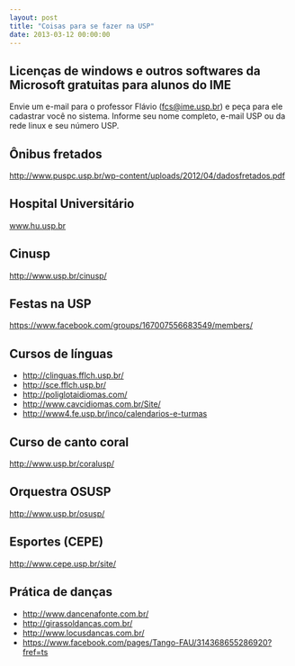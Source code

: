```yaml
---
layout: post
title: "Coisas para se fazer na USP"
date: 2013-03-12 00:00:00
---
```

## Licenças de windows e outros softwares da Microsoft gratuitas para alunos do IME
Envie um e-mail para o professor Flávio (fcs@ime.usp.br) e peça para ele cadastrar você no sistema.
Informe seu nome completo, e-mail USP ou da rede linux e seu número USP.
    
## Ônibus fretados
<a href="http://www.puspc.usp.br/wp-content/uploads/2012/04/dadosfretados.pdf">http://www.puspc.usp.br/wp-content/uploads/2012/04/dadosfretados.pdf</a>

## Hospital Universitário
<a href="http://www.hu.usp.br">www.hu.usp.br</a>

## Cinusp
<a href="http://www.usp.br/cinusp/">http://www.usp.br/cinusp/</a>

## Festas na USP
<a href="https://www.facebook.com/groups/167007556683549/members/">https://www.facebook.com/groups/167007556683549/members/</a></p>

## Cursos de línguas
* <a href="http://clinguas.fflch.usp.br/">http://clinguas.fflch.usp.br/</a>
* <a href="http://sce.fflch.usp.br/">http://sce.fflch.usp.br/</a>
* <a href="http://poliglotaidiomas.com/">http://poliglotaidiomas.com/</a>
* <a href="http://www.cavcidiomas.com.br/Site/">http://www.cavcidiomas.com.br/Site/</a>
* <a href="http://www4.fe.usp.br/inco/calendarios-e-turmas">http://www4.fe.usp.br/inco/calendarios-e-turmas</a>

## Curso de canto coral
<a href="http://www.usp.br/coralusp/">http://www.usp.br/coralusp/</a>

## Orquestra OSUSP
<a href="http://www.usp.br/osusp/">http://www.usp.br/osusp/</a>

## Esportes (CEPE)
<a href="http://www.cepe.usp.br/site/">http://www.cepe.usp.br/site/</a>

## Prática de danças
* <a href="http://www.dancenafonte.com.br/">http://www.dancenafonte.com.br/</a>
* <a href="http://girassoldancas.com.br/">http://girassoldancas.com.br/</a>
* <a href="http://www.locusdancas.com.br/">http://www.locusdancas.com.br/</a>
* <a href="https://www.facebook.com/pages/Tango-FAU/314368655286920?fref=ts">https://www.facebook.com/pages/Tango-FAU/314368655286920?fref=ts</a>
